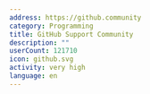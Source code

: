```yaml
---
address: https://github.community
category: Programming
title: GitHub Support Community
description: ""
userCount: 121710
icon: github.svg
activity: very high
language: en
---
```

